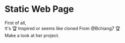 # Static Web Page

First of all,<br>
It's 🏆 Inspired or seems like cloned From @Bchiang7 🏆<br>
Make a look at her project.
